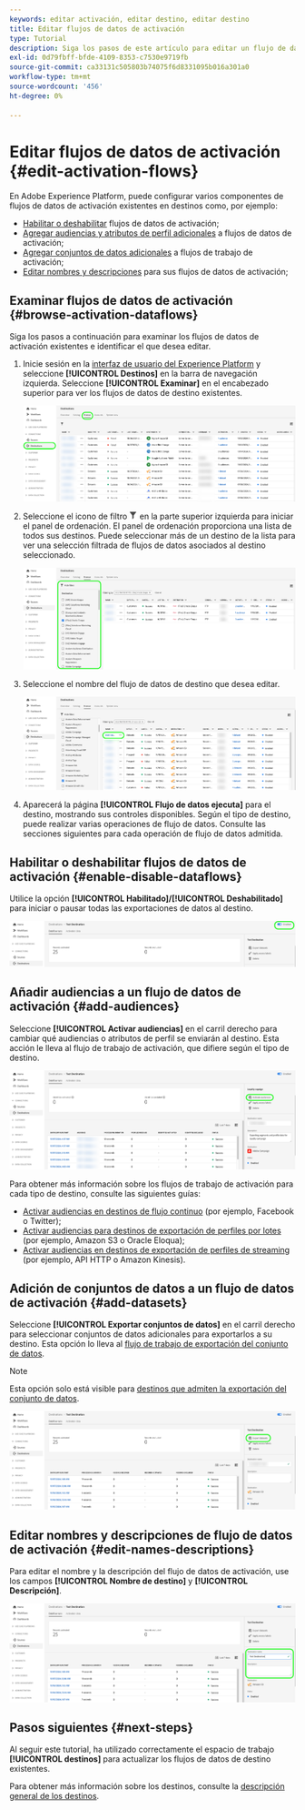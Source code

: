 ```yaml
---
keywords: editar activación, editar destino, editar destino
title: Editar flujos de datos de activación
type: Tutorial
description: Siga los pasos de este artículo para editar un flujo de datos de activación existente en Adobe Experience Platform.
exl-id: 0d79fbff-bfde-4109-8353-c7530e9719fb
source-git-commit: ca33131c505803b74075f6d8331095b016a301a0
workflow-type: tm+mt
source-wordcount: '456'
ht-degree: 0%

---
```


# Editar flujos de datos de activación {#edit-activation-flows}

En Adobe Experience Platform, puede configurar varios componentes de flujos de datos de activación existentes en destinos como, por ejemplo:

* [Habilitar o deshabilitar](#enable-disable-dataflows) flujos de datos de activación;
* [Agregar audiencias y atributos de perfil adicionales](#add-audiences) a flujos de datos de activación;
* [Agregar conjuntos de datos adicionales](#add-datasets) a flujos de trabajo de activación;
* [Editar nombres y descripciones](#edit-names-descriptions) para sus flujos de datos de activación;

<!-- * [Apply access labels](#apply-access-labels) to exported data; -->

## Examinar flujos de datos de activación {#browse-activation-dataflows}

Siga los pasos a continuación para examinar los flujos de datos de activación existentes e identificar el que desea editar.

1. Inicie sesión en la [interfaz de usuario del Experience Platform](https://platform.adobe.com/) y seleccione **[!UICONTROL Destinos]** en la barra de navegación izquierda. Seleccione **[!UICONTROL Examinar]** en el encabezado superior para ver los flujos de datos de destino existentes.

   ![Destinos de exploración](../assets/ui/edit-activation/browse-destinations.png)

2. Seleccione el icono de filtro ![Filter-icon](../../images/icons/filter.png) en la parte superior izquierda para iniciar el panel de ordenación. El panel de ordenación proporciona una lista de todos sus destinos. Puede seleccionar más de un destino de la lista para ver una selección filtrada de flujos de datos asociados al destino seleccionado.

   ![Filtrar destinos](../assets/ui/edit-activation/filter-destinations.png)

3. Seleccione el nombre del flujo de datos de destino que desea editar.

   ![Seleccionar destino](../assets/ui/edit-activation/destination-select.png)

4. Aparecerá la página **[!UICONTROL Flujo de datos ejecuta]** para el destino, mostrando sus controles disponibles. Según el tipo de destino, puede realizar varias operaciones de flujo de datos. Consulte las secciones siguientes para cada operación de flujo de datos admitida.

## Habilitar o deshabilitar flujos de datos de activación {#enable-disable-dataflows}

Utilice la opción **[!UICONTROL Habilitado]/[!UICONTROL Deshabilitado]** para iniciar o pausar todas las exportaciones de datos al destino.

![Imagen de la interfaz de usuario del Experience Platform que muestra la opción de ejecución de flujo de datos habilitada/deshabilitada.](../assets/ui/edit-activation/enable-toggle.png)

## Añadir audiencias a un flujo de datos de activación {#add-audiences}

Seleccione **[!UICONTROL Activar audiencias]** en el carril derecho para cambiar qué audiencias o atributos de perfil se enviarán al destino. Esta acción le lleva al flujo de trabajo de activación, que difiere según el tipo de destino.

![Imagen de la interfaz de usuario del Experience Platform que muestra la opción Activar ejecución del flujo de datos de audiencias.](../assets/ui/edit-activation/activate-audiences.png)

Para obtener más información sobre los flujos de trabajo de activación para cada tipo de destino, consulte las siguientes guías:

* [Activar audiencias en destinos de flujo continuo](./activate-segment-streaming-destinations.md) (por ejemplo, Facebook o Twitter);
* [Activar audiencias para destinos de exportación de perfiles por lotes](./activate-batch-profile-destinations.md) (por ejemplo, Amazon S3 o Oracle Eloqua);
* [Activar audiencias en destinos de exportación de perfiles de streaming](./activate-streaming-profile-destinations.md) (por ejemplo, API HTTP o Amazon Kinesis).

## Adición de conjuntos de datos a un flujo de datos de activación {#add-datasets}

Seleccione **[!UICONTROL Exportar conjuntos de datos]** en el carril derecho para seleccionar conjuntos de datos adicionales para exportarlos a su destino. Esta opción lo lleva al [flujo de trabajo de exportación del conjunto de datos](export-datasets.md).

>[!NOTE]
>
>Esta opción solo está visible para [destinos que admiten la exportación del conjunto de datos](export-datasets.md#supported-destinations).

![Imagen de la interfaz de usuario del Experience Platform que muestra la opción Exportar conjuntos de datos del flujo de datos.](../assets/ui/edit-activation/export-datasets.png)

<!-- ## Apply access labels {#apply-access-labels}

Select **[!UICONTROL Apply access labels]** to edit the data usage labels for the exported data. See the [data usage labels documentation](../../data-governance/labels/overview.md) to learn more.

![Experience Platform UI image showing the Export datasets dataflow run option.](../assets/ui/edit-activation/apply-access-labels.png) -->

## Editar nombres y descripciones de flujo de datos de activación {#edit-names-descriptions}

Para editar el nombre y la descripción del flujo de datos de activación, use los campos **[!UICONTROL Nombre de destino]** y **[!UICONTROL Descripción]**.

![Detalles del destino](../assets/ui/edit-activation/edit-destination-name-description.png)

## Pasos siguientes {#next-steps}

Al seguir este tutorial, ha utilizado correctamente el espacio de trabajo **[!UICONTROL destinos]** para actualizar los flujos de datos de destino existentes.

Para obtener más información sobre los destinos, consulte la [descripción general de los destinos](../catalog/overview.md).
